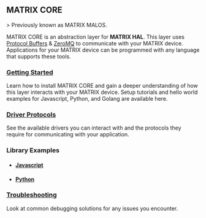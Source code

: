 <h2 style="padding-top:0;">MATRIX CORE</h2>
> Previously known as MATRIX MALOS.

MATRIX CORE is an abstraction layer for **MATRIX HAL**. This layer uses 
<a href="https://developers.google.com/protocol-buffers/" target="_blank">Protocol Buffers</a> & <a href="http://zeromq.org/" target="_blank">ZeroMQ</a> to communicate with your MATRIX device. Applications for your MATRIX device can be programmed with any language that supports these tools.

### [Getting Started](getting-started)

Learn how to install MATRIX CORE and gain a deeper understanding of how this layer interacts with your MATRIX device. Setup tutorials and hello world examples for Javascript, Python, and Golang are available here.

### [Driver Protocols](protocols)

See the available drivers you can interact with and the protocols they require for communicating with your application.

### Library Examples
* <h4 style="padding:0;"><a href="../javascript-examples">Javascript</a></h4>
* <h4 style="padding:0;"><a href="../python-examples">Python</a></h4>

### [Troubleshooting](troubleshooting)
Look at common debugging solutions for any issues you encounter.
